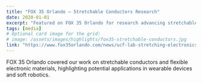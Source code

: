 ```yaml
---
title: "FOX 35 Orlando — Stretchable Conductors Research"
date: 2020-01-01
excerpt: "Featured on FOX 35 Orlando for research advancing stretchable conductors and flexible electronics."
tags: [media]
# Optional card image for the grid:
# image: /assets/images/highlights/fox35-stretchable-conductors.jpg
link: "https://www.fox35orlando.com/news/ucf-lab-stretching-electronics-into-the-future"
---
```


FOX 35 Orlando covered our work on stretchable conductors and flexible electronic materials, highlighting potential applications in wearable devices and soft robotics.
